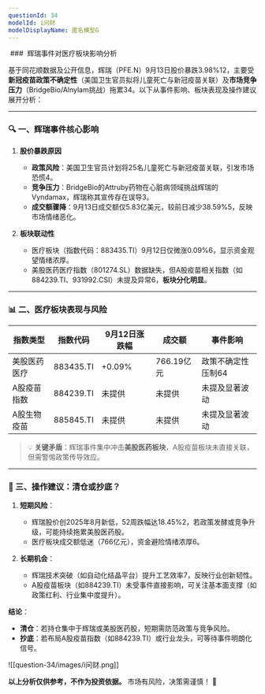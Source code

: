 ```yaml
---
questionId: 34
modelId: i问财
modelDisplayName: 匿名模型G
---
```

 ###  辉瑞事件对医疗板块影响分析

基于同花顺数据及公开信息，辉瑞（PFE.N）9月13日股价暴跌3.98%12，主要受**新冠疫苗政策不确定性**（美国卫生官员拟将儿童死亡与新冠疫苗关联）及**市场竞争压力**（BridgeBio/Alnylam挑战）拖累34。以下从事件影响、板块表现及操作建议展开分析：

---

### 🔍 一、辉瑞事件核心影响

1. **股价暴跌原因**
    
    - **政策风险**：美国卫生官员计划将25名儿童死亡与新冠疫苗关联，引发市场恐慌4。
    - **竞争压力**：BridgeBio的Attruby药物在心脏病领域挑战辉瑞的Vyndamax，辉瑞称其宣传存在误导3。
    - **成交额骤降**：9月13日成交额仅5.83亿美元，较前日减少38.59%5，反映市场情绪恶化。
2. **板块联动性**
    
    - 医疗板块（指数代码：883435.TI）9月12日仅微涨0.09%6，显示资金观望情绪浓厚。
    - 美股医药医疗指数（801274.SL）数据缺失，但A股疫苗相关指数（如884239.TI、931992.CSI）未提及异常6，**板块分化明显**。

---

### 📊 二、医疗板块表现与风险

|指数类型|指数代码|9月12日涨跌幅|成交额|事件影响|
|---|---|---|---|---|
|美股医药医疗|883435.TI|+0.09%|766.19亿元|政策不确定性压制64|
|A股疫苗指数|884239.TI|未提供|未提供|未提及显著波动|
|A股生物疫苗|885845.TI|未提供|未提供|未提及显著波动|

> 💡 **关键矛盾**：辉瑞事件集中冲击**美股医药板块**，A股疫苗板块未直接关联，但需警惕政策传导效应。

---

### 🚨 三、操作建议：清仓或抄底？

1. **短期风险**：
    
    - 辉瑞股价创2025年8月新低，52周跌幅达18.45%2，若政策发酵或竞争升级，可能持续拖累美股医药股。
    - 医疗板块成交额低迷（766亿元），资金避险情绪浓厚6。
2. **长期机会**：
    
    - 辉瑞技术突破（如自动化结晶平台）提升工艺效率7，反映行业创新韧性。
    - A股疫苗板块（如884239.TI）未受事件直接影响，可关注基本面支撑（如政策红利、行业集中度提升）。

**结论**：

- **清仓**：若持仓集中于辉瑞或美股医药股，短期需防范政策与竞争风险。
- **抄底**：若布局A股疫苗指数（如884239.TI）或行业龙头，可等待事件明朗化信号。

![[question-34/images/i问财.png]]

**以上分析仅供参考，不作为投资依据。** 市场有风险，决策需谨慎！ 💪
